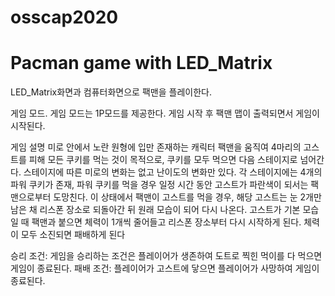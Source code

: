 # osscap2020

# Pacman game with LED_Matrix

LED_Matrix화면과 컴퓨터화면으로 팩맨을 플레이한다. 

게임 모드. 
게임 모드는 1P모드를 제공한다. 게임 시작 후 팩맨 맵이 출력되면서 게임이 시작된다. 

게임 설명
미로 안에서 노란 원형에 입만 존재하는 캐릭터 팩맨을 움직여 4마리의 고스트를 피해 모든 쿠키를 먹는 것이 목적으로, 쿠키를 모두 먹으면 다음 스테이지로 넘어간다. 스테이지에 따른 미로의 변화는 없고 난이도의 변화만 있다. 각 스테이지에는 4개의 파워 쿠키가 존재, 파워 쿠키를 먹을 경우 일정 시간 동안 고스트가 파란색이 되서는 팩맨으로부터 도망친다. 이 상태에서 팩맨이 고스트를 먹을 경우, 해당 고스트는 눈 2개만 남은 채 리스폰 장소로 되돌아간 뒤 원래 모습이 되어 다시 나온다. 고스트가 기본 모습일 때 팩맨과 붙으면 체력이 1개씩 줄어들고 리스폰 장소부터 다시 시작하게 된다. 체력이 모두 소진되면 패배하게 된다

승리 조건: 게임을 승리하는 조건은 플레이어가 생존하여 도트로 찍힌 먹이를 다 먹으면 게임이 종료된다. 
패배 조건: 플레이어가 고스트에 닿으면 플레이어가 사망하여 게임이 종료된다.






